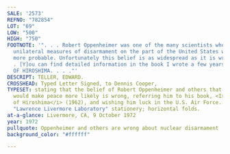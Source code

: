 ```yaml
---
SALE: '2573'
REFNO: "782854"
LOT: "69"
LOW: "500"
HIGH: "750"
FOOTNOTE: '". . . Robert Oppenheimer was one of the many scientists who believed that
  unilateral measures of disarmament on the part of the United States will make peace
  more probable. Unfortunately this belief is as widespread as it is wrong.<br><br>".
  . [Y]ou can find detailed information in the book I wrote a few years ago, THE LEGACY
  OF HIROSHIMA. . . ."'
DESCRIPT: TELLER, EDWARD.
CROSSHEAD: Typed Letter Signed, to Dennis Cooper,
TYPESET: stating that the belief of Robert Oppenheimer and others that nuclear disarmament
  would make peace more likely is wrong, referring him to his book, <I>The Legacy
  of Hiroshima</i> (1962), and wishing him luck in the U.S. Air Force. ½ page, 4to,
  "Lawrence Livermore Laboratory" stationery; horizontal folds.
at-a-glance: Livermore, CA, 9 October 1972
year: 1972
pullquote: Oppenheimer and others are wrong about nuclear disarmament
background_color: "#ffffff"

---
```

